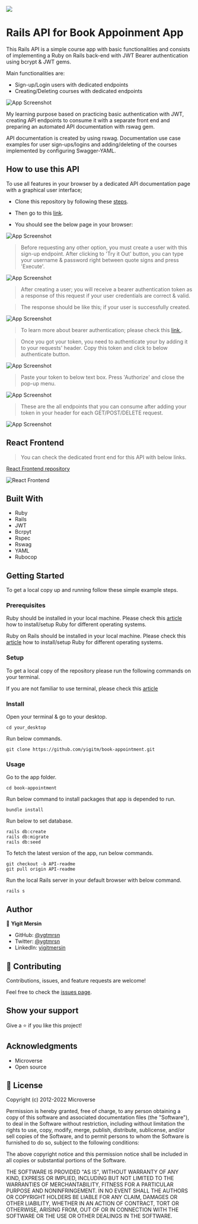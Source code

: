 ![](https://img.shields.io/badge/Microverse-blueviolet)

# Rails API for Book Appoinment App

This Rails API is a simple course app with basic functionalities and consists of implementing a Ruby on Rails back-end with JWT Bearer authentication using bcrypt & JWT gems.

Main functionalities are:

- Sign-up/Login users with dedicated endpoints
- Creating/Deleting courses with dedicated endpoints

![App Screenshot](app/assests/api-doc-1.png)

My learning purpose based on practicing basic authentication with JWT, creating API endpoints to consume it with a separate front end and preparing an automated API documentation with rswag gem.

API documentation is created by using rswag. Documentation use case examples for user sign-ups/logins and adding/deleting of the courses implemented by configuring Swagger-YAML.

## How to use this API

To use all features in your browser by a dedicated API documentation page with a graphical user interface;

- Clone this repository by following these [steps](#Getting-Started).

- Then go to this [link](http://localhost:3000/api-docs).

- You should see the below page in your browser:

![App Screenshot](app/assests/api-doc-1.png)

> Before requesting any other option, you must create a user with this sign-up endpoint. After clicking to 'Try it Out' button, you can type your username & password right between quote signs and press 'Execute'.

![App Screenshot](app/assests/api-doc-create-user.png)

> After creating a user; you will receive a bearer authentication token as a response of this request if your user credentials are correct & valid.

> The response should be like this; if your user is successfully created.

![App Screenshot](app/assests/api-doc-token.png)

> To learn more about bearer authentication; please check this [ link ](https://swagger.io/docs/specification/authentication/bearer-authentication/).

> Once you got your token, you need to authenticate your by adding it to your requests' header. Copy this token and click to below authenticate button.

![App Screenshot](app/assests/api-doc-3.png)

> Paste your token to below text box. Press 'Authorize' and close the pop-up menu.

![App Screenshot](app/assests/api-doc-4.png)

> These are the all endpoints that you can consume after adding your token in your header for each GET/POST/DELETE request.

![App Screenshot](app/assests/api-doc-2.png)

## React Frontend

> You can check the dedicated front end for this API with below links.

[React Frontend repository](https://github.com/yigitm/book-appointment-frontend/tree/Readme-Frontend)

![React Frontend](app/assests/app.gif)

## Built With

- Ruby
- Rails
- JWT
- Bcrpyt
- Rspec
- Rswag
- YAML
- Rubocop

## Getting Started

To get a local copy up and running follow these simple example steps.

### Prerequisites

Ruby should be installed in your local machine. Please check this [article](https://www.theodinproject.com/lessons/ruby-installing-ruby) how to install/setup Ruby for different operating systems.

Ruby on Rails should be installed in your local machine. Please check this [article](https://www.theodinproject.com/lessons/ruby-on-rails-installing-rails) how to install/setup Ruby for different operating systems.

### Setup

To get a local copy of the repository please run the following commands on your terminal.

If you are not familiar to use terminal, please check this [article](https://www.theodinproject.com/courses/web-development-101/lessons/command-line-basics-web-development-101)

### Install

Open your terminal & go to your desktop.

```
cd your_desktop
```

Run below commands.

```
git clone https://github.com/yigitm/book-appointment.git
```

### Usage

Go to the app folder.

```
cd book-appointment
```

Run below command to install packages that app is depended to run.

```
bundle install
```

Run below to set database.

```
rails db:create
rails db:migrate
rails db:seed
```

To fetch the latest version of the app, run below commands.

```
git checkout -b API-readme
git pull origin API-readme
```

Run the local Rails server in your default browser with below command.

```
rails s
```

## Author

👤 **Yigit Mersin**

- GitHub: [@ygtmrsn](https://github.com/ygtmrsn)
- Twitter: [@ygtmrsn](https://twitter.com/ygtmrsn)
- LinkedIn: [yigitmersin](linkedin.com/in/yigitmersin)

## 🤝 Contributing

Contributions, issues, and feature requests are welcome!

Feel free to check the [issues page](https://github.com/yigitm/book-appointment/issues).

## Show your support

Give a ⭐️ if you like this project!

## Acknowledgments

- Microverse
- Open source

## 📝 License

Copyright (c) 2012-2022 Microverse

Permission is hereby granted, free of charge, to any person obtaining
a copy of this software and associated documentation files (the
"Software"), to deal in the Software without restriction, including
without limitation the rights to use, copy, modify, merge, publish,
distribute, sublicense, and/or sell copies of the Software, and to
permit persons to whom the Software is furnished to do so, subject to
the following conditions:

The above copyright notice and this permission notice shall be
included in all copies or substantial portions of the Software.

THE SOFTWARE IS PROVIDED "AS IS", WITHOUT WARRANTY OF ANY KIND,
EXPRESS OR IMPLIED, INCLUDING BUT NOT LIMITED TO THE WARRANTIES OF
MERCHANTABILITY, FITNESS FOR A PARTICULAR PURPOSE AND
NONINFRINGEMENT. IN NO EVENT SHALL THE AUTHORS OR COPYRIGHT HOLDERS BE
LIABLE FOR ANY CLAIM, DAMAGES OR OTHER LIABILITY, WHETHER IN AN ACTION
OF CONTRACT, TORT OR OTHERWISE, ARISING FROM, OUT OF OR IN CONNECTION
WITH THE SOFTWARE OR THE USE OR OTHER DEALINGS IN THE SOFTWARE.
